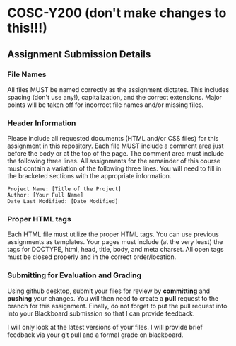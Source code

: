 # COSC-Y200 (don't make changes to this!!!)
## Assignment Submission Details
### File Names
All files MUST be named correctly as the assignment dictates. This includes spacing (don't use any!), capitalization, and the correct extensions. Major points will be taken off for incorrect file names and/or missing files. 
### Header Information
Please include all requested documents (HTML and/or CSS files) for this assignment in this repository. Each file MUST include a comment area just before the body or at the top of the page. The comment area must include the following three lines. All assignments for the remainder of this course must contain a variation of the following three lines. You will need to fill in the bracketed sections with the appropriate information.
```
Project Name: [Title of the Project]
Author: [Your Full Name]
Date Last Modified: [Date Modified]
```
### Proper HTML tags
Each HTML file must utilize the proper HTML tags. You can use previous assignments as templates. Your pages must include (at the very least) the tags for DOCTYPE, html, head, title, body, and meta charset.  All open tags must be closed properly and in the correct order/location.
### Submitting for Evaluation and Grading
Using github desktop, submit your files for review by **committing** and **pushing** your changes. You will then need to create a **pull** request to the branch for this assignment. Finally, do not forget to put the pull request info into your Blackboard submission so that I can provide feedback.

I will only look at the latest versions of your files. I will provide brief feedback via your git pull and a formal grade on blackboard.
